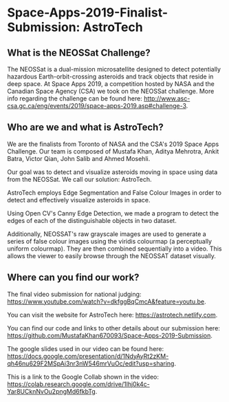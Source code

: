 # Space-Apps-2019-Finalist-Submission: AstroTech

## What is the NEOSSat Challenge?

The NEOSSat is a dual-mission microsatellite designed to detect potentially hazardous Earth-orbit-crossing asteroids and track objects that reside in deep space. At Space Apps 2019, a competition hosted by NASA and the Canadian Space Agency (CSA) we took on the NEOSSat challenge. More info regarding the challenge can be found here: http://www.asc-csa.gc.ca/eng/events/2019/space-apps-2019.asp#challenge-3.

## Who are we and what is AstroTech?

We are the finalists from Toronto of NASA and the CSA's 2019 Space Apps Challenge. Our team is composed of Mustafa Khan, Aditya Mehrotra, Ankit Batra, Victor Qian, John Salib and Ahmed Mosehli.

Our goal was to detect and visualize asteroids moving in space using data from the NEOSSat. We call our solution: AstroTech.

AstroTech employs Edge Segmentation and False Colour Images in order to detect and effectively visualize asteroids in space. 

Using Open CV's Canny Edge Detection, we made a program to detect the edges of each of the distinguishable objects in two dataset. 

Additionally, NEOSSAT's raw grayscale images are used to generate a series of false colour images using the viridis colourmap (a perceptually uniform colourmap). They are then combined sequentially into a video. This allows the viewer to easily browse through the NEOSSAT dataset visually.

## Where can you find our work?

The final video submission for national judging: https://www.youtube.com/watch?v=dkfggBqCmcA&feature=youtu.be.

You can visit the website for AstroTech here: https://astrotech.netlify.com.

You can find our code and links to other details about our submission here: https://github.com/MustafaKhan670093/Space-Apps-2019-Submission.

The google slides used in our video can be found here: https://docs.google.com/presentation/d/1NdyAyRt2zKM-qh46nu629F2MSpAi3nr3nW546mrVuOc/edit?usp=sharing.

This is a link to the Google Collab shown in the video: https://colab.research.google.com/drive/1lhj0k4c-Yar8UCknNvOu2pngMd6fkbTg.
